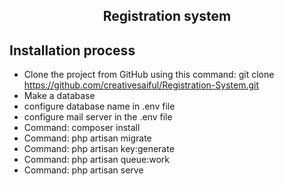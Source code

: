 



<h2 align="center"> Registration system  </h2>

</p>

## Installation process


- Clone the project from GitHub using this command:  git clone https://github.com/creativesaiful/Registration-System.git
- Make a database
- configure database name in .env file
- configure mail server in the .env file
- Command: composer install
- Command: php artisan migrate
- Command: php artisan key:generate
- Command: php artisan queue:work
- Command: php artisan serve


